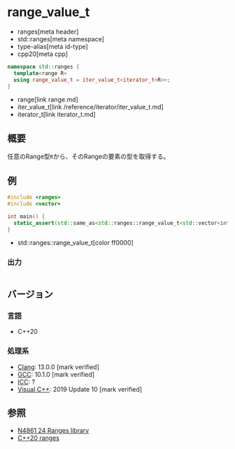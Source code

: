 # range_value_t
* ranges[meta header]
* std::ranges[meta namespace]
* type-alias[meta id-type]
* cpp20[meta cpp]

```cpp
namespace std::ranges {
  template<range R>
  using range_value_t = iter_value_t<iterator_t<R>>;
}
```
* range[link range.md]
* iter_value_t[link /reference/iterator/iter_value_t.md]
* iterator_t[link iterator_t.md]

## 概要

任意のRange型`R`から、そのRangeの要素の型を取得する。

## 例
```cpp example
#include <ranges>
#include <vector>

int main() {
  static_assert(std::same_as<std::ranges::range_value_t<std::vector<int>>, int>);
}
```
* std::ranges::range_value_t[color ff0000]

### 出力
```
```

## バージョン
### 言語
- C++20

### 処理系
- [Clang](/implementation.md#clang): 13.0.0 [mark verified]
- [GCC](/implementation.md#gcc): 10.1.0 [mark verified]
- [ICC](/implementation.md#icc): ?
- [Visual C++](/implementation.md#visual_cpp): 2019 Update 10 [mark verified]

## 参照
- [N4861 24 Ranges library](https://timsong-cpp.github.io/cppwp/n4861/ranges)
- [C++20 ranges](https://techbookfest.org/product/5134506308665344)
